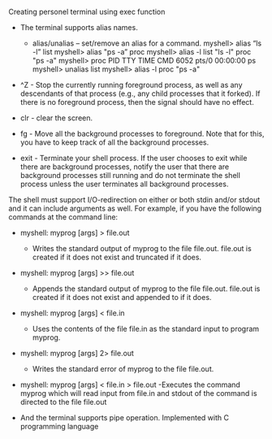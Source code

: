 Creating personel terminal using exec function

  - The terminal supports alias names.
      - alias/unalias – set/remove an alias for a command.
          myshell> alias “ls -l” list
          myshell> alias "ps -a” proc
          myshell> alias -l
                    list "ls -l"
                    proc "ps -a"
          myshell> proc
                    PID TTY TIME CMD
                    6052 pts/0 00:00:00 ps
          myshell> unalias list
          myshell> alias -l
                    proc "ps -a"

  - ^Z - Stop the currently running foreground process, as well as any descendants of that process (e.g., any child processes that it forked). If there is no foreground process, then the signal should have no effect.
  
  - clr - clear the screen.
  
  - fg - Move all the background processes to foreground. Note that for this, you have to keep track of all the background processes.
  
  - exit - Terminate your shell process. If the user chooses to exit while there are background processes, notify the user that there are background processes still running and do not terminate the shell process unless the user terminates all background processes.


  The shell must support I/O-redirection on either or both stdin and/or stdout and it can include arguments as well. For example, if you have the following commands at the command line:
  
  - myshell: myprog [args] > file.out
    - Writes the standard output of myprog to the file file.out. file.out is created if it does not exist and truncated if it does.
  
  - myshell: myprog [args] >> file.out
    - Appends the standard output of myprog to the file file.out. file.out is created if it does not exist and appended to if it does.
  
  - myshell: myprog [args] < file.in
    - Uses the contents of the file file.in as the standard input to program myprog.
    
  - myshell: myprog [args] 2> file.out
    - Writes the standard error of myprog to the file file.out.
  
  - myshell: myprog [args] < file.in > file.out
    -Executes the command myprog which will read input from file.in and stdout of the command is directed to the file file.out
    
  - And the terminal supports pipe operation.
Implemented with C programming language
